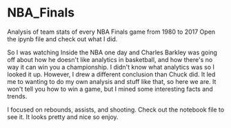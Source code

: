 # NBA_Finals
Analysis of team stats of every NBA Finals game from 1980 to 2017
Open the ipynb file and check out what I did.

So I was watching Inside the NBA one day and Charles Barkley was going off about how he doesn't like analytics in basketball, and how there's no way it can win you a championship. I didn't know what analytics was so I looked it up. However, I drew a different conclusion than Chuck did. It led me to wanting to do my own analysis and stuff like that, so here we are. It won't tell you how to win a game, but I mined some interesting facts and trends.

I focused on rebounds, assists, and shooting. Check out the notebook file to see it. It looks pretty and nice so enjoy.
